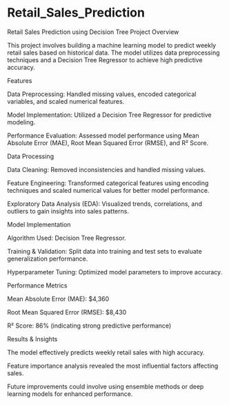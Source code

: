 # Retail_Sales_Prediction
Retail Sales Prediction using Decision Tree
Project Overview

This project involves building a machine learning model to predict weekly retail sales based on historical data. The model utilizes data preprocessing techniques and a Decision Tree Regressor to achieve high predictive accuracy.

Features

Data Preprocessing: Handled missing values, encoded categorical variables, and scaled numerical features.

Model Implementation: Utilized a Decision Tree Regressor for predictive modeling.

Performance Evaluation: Assessed model performance using Mean Absolute Error (MAE), Root Mean Squared Error (RMSE), and R² Score.

Data Processing

Data Cleaning: Removed inconsistencies and handled missing values.

Feature Engineering: Transformed categorical features using encoding techniques and scaled numerical values for better model performance.

Exploratory Data Analysis (EDA): Visualized trends, correlations, and outliers to gain insights into sales patterns.

Model Implementation

Algorithm Used: Decision Tree Regressor.

Training & Validation: Split data into training and test sets to evaluate generalization performance.

Hyperparameter Tuning: Optimized model parameters to improve accuracy.

Performance Metrics

Mean Absolute Error (MAE): $4,360

Root Mean Squared Error (RMSE): $8,430

R² Score: 86% (indicating strong predictive performance)


Results & Insights

The model effectively predicts weekly retail sales with high accuracy.

Feature importance analysis revealed the most influential factors affecting sales.

Future improvements could involve using ensemble methods or deep learning models for enhanced performance.
